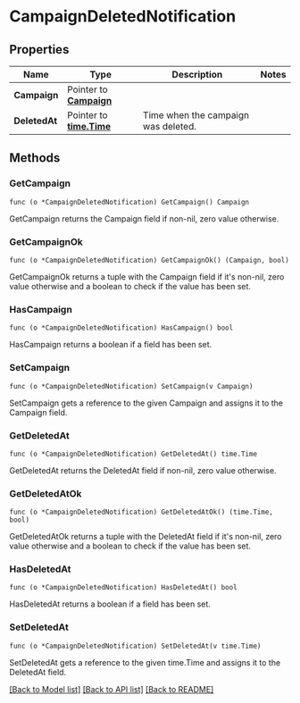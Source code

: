# CampaignDeletedNotification

## Properties

Name | Type | Description | Notes
------------ | ------------- | ------------- | -------------
**Campaign** | Pointer to [**Campaign**](Campaign.md) |  | 
**DeletedAt** | Pointer to [**time.Time**](time.Time.md) | Time when the campaign was deleted. | 

## Methods

### GetCampaign

`func (o *CampaignDeletedNotification) GetCampaign() Campaign`

GetCampaign returns the Campaign field if non-nil, zero value otherwise.

### GetCampaignOk

`func (o *CampaignDeletedNotification) GetCampaignOk() (Campaign, bool)`

GetCampaignOk returns a tuple with the Campaign field if it's non-nil, zero value otherwise
and a boolean to check if the value has been set.

### HasCampaign

`func (o *CampaignDeletedNotification) HasCampaign() bool`

HasCampaign returns a boolean if a field has been set.

### SetCampaign

`func (o *CampaignDeletedNotification) SetCampaign(v Campaign)`

SetCampaign gets a reference to the given Campaign and assigns it to the Campaign field.

### GetDeletedAt

`func (o *CampaignDeletedNotification) GetDeletedAt() time.Time`

GetDeletedAt returns the DeletedAt field if non-nil, zero value otherwise.

### GetDeletedAtOk

`func (o *CampaignDeletedNotification) GetDeletedAtOk() (time.Time, bool)`

GetDeletedAtOk returns a tuple with the DeletedAt field if it's non-nil, zero value otherwise
and a boolean to check if the value has been set.

### HasDeletedAt

`func (o *CampaignDeletedNotification) HasDeletedAt() bool`

HasDeletedAt returns a boolean if a field has been set.

### SetDeletedAt

`func (o *CampaignDeletedNotification) SetDeletedAt(v time.Time)`

SetDeletedAt gets a reference to the given time.Time and assigns it to the DeletedAt field.


[[Back to Model list]](../README.md#documentation-for-models) [[Back to API list]](../README.md#documentation-for-api-endpoints) [[Back to README]](../README.md)


